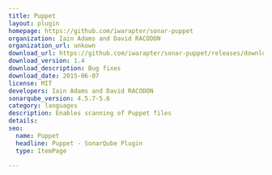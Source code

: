 ```yaml
---
title: Puppet
layout: plugin
homepage: https://github.com/iwarapter/sonar-puppet
organization: Iain Adams and David RACODON
organization_url: unkown
download_url: https://github.com/iwarapter/sonar-puppet/releases/download/1.4/sonar-puppet-plugin-1.4.jar
download_version: 1.4
download_description: Bug fixes
download_date: 2015-06-07
license: MIT
developers: Iain Adams and David RACODON
sonarqube_version: 4.5.7-5.6
category: languages
description: Enables scanning of Puppet files
details: 
seo: 
  name: Puppet
  headline: Puppet - SonarQube Plugin
  type: ItemPage

---
```


